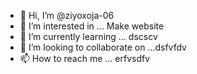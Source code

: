- 👋 Hi, I’m @ziyoxoja-06
- 👀 I’m interested in ... Make website
- 🌱 I’m currently learning ... dscscv
- 💞️ I’m looking to collaborate on ...dsfvfdv
- 📫 How to reach me ... erfvsdfv

<!---
ziyoxoja-06/ziyoxoja-06 is a ✨ special ✨ repository because its `README.md` (this file) appears on your GitHub profile.
You can click the Preview link to take a look at your changes.
--->
